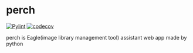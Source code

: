 # perch

[![Pylint](https://github.com/stormcorgi/perch/actions/workflows/pylint.yml/badge.svg)](https://github.com/stormcorgi/perch/actions/workflows/pylint.yml)
[![codecov](https://codecov.io/gh/stormcorgi/perch/branch/main/graph/badge.svg?token=ZCT7ZZUXU4)](https://codecov.io/gh/stormcorgi/perch)

perch is Eagle(image library management tool) assistant web app made by python
